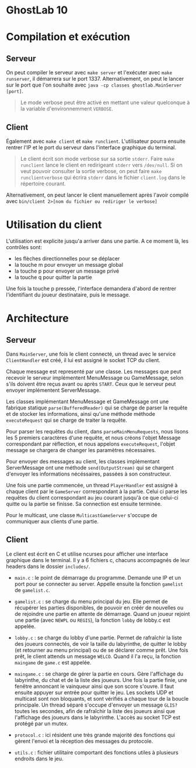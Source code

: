 # GhostLab 10

# Compilation et exécution

## Serveur

On peut compiler le serveur avec `make server` et l'exécuter avec `make runserver`, il démarrera sur le port 1337.
Alternativement, on peut le lancer sur le port que l'on souhaite avec
`java -cp classes ghostlab.MainServer [port]`.


> Le mode verbose peut être activé en mettant une valeur quelconque à la variable d'environnemment `VERBOSE`.

## Client

Également avec `make client` et `make runclient`. L'utilisateur pourra ensuite rentrer l'IP et le port du serveur dans l'interface graphique du terminal.

> Le client écrit son mode verbose sur sa sortie `stderr`. Faire `make runclient` lance le client en redirigeant `stderr` vers `/dev/null`. Si on veut pouvoir consulter la sortie verbose, on peut faire `make runclientverbose` qui écrira `stderr` dans le fichier `client.log` dans le répertoire courant.

Alternativement, on peut lancer le client manuellement après l'avoir compilé avec `bin/client 2>[nom du fichier ou rediriger le verbose]`

# Utilisation du client

L'utilisation est explicite jusqu'a arriver dans une partie. A ce moment là, les contrôles sont:
- les flèches directionnelles pour se déplacer
- la touche m pour envoyer un message global
- la touche p pour envoyer un message privé
- la touche q pour quitter la partie

Une fois la touche p pressée, l'interface demandera d'abord de rentrer l'identifiant du joueur destinataire, puis le message.

# Architecture

## Serveur

Dans `MainServer`, une fois le client connecté, un thread avec le service `ClientHandler` est créé, il lui est assigné le socket TCP du client.

Chaque message est representé par une classe. Les messages que peut recevoir le serveur implémentent MenuMessage ou GameMessage, selon s'ils doivent être reçus avant ou après `START`. Ceux que le serveur peut envoyer implémentent ServerMessage.

Les classes implémentant MenuMessage et GameMessage ont une fabrique statique `parse(BufferedReader)` qui se charge de parser la requête et de stocker les informations, ainsi qu'une méthode méthode `executeRequest` qui se charge de traiter la requête.

Pour parser les requêtes du client, dans `parseMainMenuRequests`, nous lisons les 5 premiers caractères d'une requête, et nous créons l'objet Message correspondant par réflection, et nous appelons `executeRequest`,  l'objet message se chargera de changer les paramètres nécessaires.

Pour envoyer des messages au client, les classes implémentant ServerMessage ont une méthode `send(OutputStream)` qui se chargent d'envoyer les informations nécéssaires, passées à son constructeur.

Une fois une partie commencée, un thread `PlayerHandler` est assigné à chaque client par le `GameServer` correspondant à la partie. Celui ci parse les requêtes du client correspondant au jeu courant jusqu'à ce que celui-ci quitte ou la partie se finisse. Sa connection est ensuite terminée.

Pour le multicast, une classe  `MulticastGameServer` s'occupe de communiquer aux clients d'une partie.


## Client

Le client est écrit en C et utilise ncurses pour afficher une interface graphique dans le terminal. Il y a 6 fichiers c, chacuns accompagnés de leur headers dans le dossier `includes/`.

- `main.c` : le point de démarrage du programme. Demande une IP et un port pour se connecter au server. Appelle ensuite la fonction `gamelist` de `gamelist.c`.

- `gamelist.c` : se charge du menu principal du jeu. Elle permet de récupérer les parties disponibles, de pouvoir en créér de nouvelles ou de rejoindre une partie en attente de démarrage. Quand un joueur rejoint une partie (avec `NEWPL` ou `REGIS`), la fonction `lobby` de lobby.c est appelée.

- `lobby.c` : se charge du lobby d'une partie. Permet de rafraîchir la liste des joueurs connectés, de voir la taille du labyrinthe, de quitter le lobby (et retourner au menu principal) ou de se déclarer comme prêt. Une fois prêt, le client attends un message `WELCO`. Quand il l'a reçu, la fonction `maingame` de `game.c` est appelée.

- `maingame.c` : se charge de gérer la partie en cours. Gère l'affichage du labyrinthe, du chat et de la liste des joueurs. Une fois la partie finie, une fenêtre annoncant le vainqueur ainsi que son score s'ouvre. Il faut ensuite appuyer sur entrée pour quitter le jeu.
Les sockets UDP et multicast sont non bloquants, et sont vérifiés a chaque tour de la boucle principale. Un thread séparé s'occupe d'envoyer un message `GLIS?` toutes les secondes, afin de rafraîchir la liste des joueurs ainsi que l'affichage des joueurs dans le labyrinthe. L'accès au socket TCP est protégé par un mutex.

- `protocol.c` : ici résident une très grande majorité des fonctions qui gèrent l'envoi et la réception des messages du protocole.

- `utils.c` : fichier utilitaire comportant des fonctions utiles à plusieurs endroits dans le jeu.